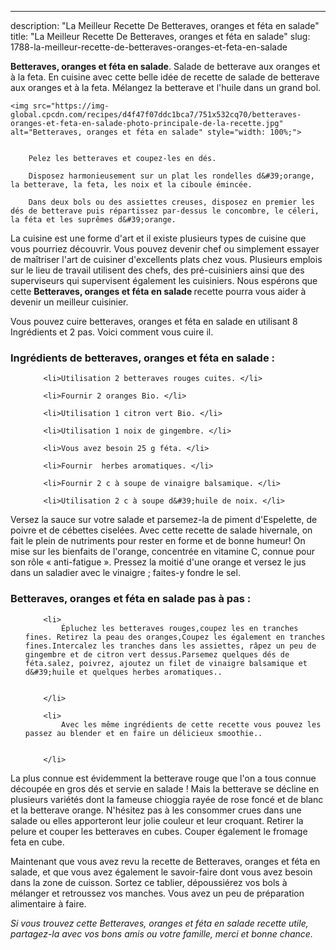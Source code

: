 ---
description: "La Meilleur Recette De Betteraves, oranges et féta en salade"
title: "La Meilleur Recette De Betteraves, oranges et féta en salade"
slug: 1788-la-meilleur-recette-de-betteraves-oranges-et-feta-en-salade

<p>
	<strong>Betteraves, oranges et féta en salade</strong>. 
	Salade de betterave aux oranges et à la feta. En cuisine avec cette belle idée de recette de salade de betterave aux oranges et à la feta. Mélangez la betterave et l&#39;huile dans un grand bol.
</p>
<p>
	
	<img src="https://img-global.cpcdn.com/recipes/d4f47f07ddc1bca7/751x532cq70/betteraves-oranges-et-feta-en-salade-photo-principale-de-la-recette.jpg" alt="Betteraves, oranges et féta en salade" style="width: 100%;">
	
	
		Pelez les betteraves et coupez-les en dés.
	
		Disposez harmonieusement sur un plat les rondelles d&#39;orange, la betterave, la feta, les noix et la ciboule émincée.
	
		Dans deux bols ou des assiettes creuses, disposez en premier les dés de betterave puis répartissez par-dessus le concombre, le céleri, la féta et les suprêmes d&#39;orange.
	
</p>

La cuisine est une forme d'art et il existe plusieurs types de cuisine que vous pourriez découvrir. Vous pouvez devenir chef ou simplement essayer de maîtriser l'art de cuisiner d'excellents plats chez vous. Plusieurs emplois sur le lieu de travail utilisent des chefs, des pré-cuisiniers ainsi que des superviseurs qui supervisent également les cuisiniers. Nous espérons que cette <strong> Betteraves, oranges et féta en salade </strong> recette pourra vous aider à devenir un meilleur cuisinier.

<!--inarticleads1-->

Vous pouvez cuire betteraves, oranges et féta en salade en utilisant 8 Ingrédients et 2 pas. Voici comment vous cuire il.

<h3>Ingrédients de betteraves, oranges et féta en salade :</h3>

<ol>
	
		<li>Utilisation 2 betteraves rouges cuites. </li>
	
		<li>Fournir 2 oranges Bio. </li>
	
		<li>Utilisation 1 citron vert Bio. </li>
	
		<li>Utilisation 1 noix de gingembre. </li>
	
		<li>Vous avez besoin 25 g féta. </li>
	
		<li>Fournir  herbes aromatiques. </li>
	
		<li>Fournir 2 c à soupe de vinaigre balsamique. </li>
	
		<li>Utilisation 2 c à soupe d&#39;huile de noix. </li>
	
</ol>

Versez la sauce sur votre salade et parsemez-la de piment d&#39;Espelette, de poivre et de cébettes ciselées. Avec cette recette de salade hivernale, on fait le plein de nutriments pour rester en forme et de bonne humeur! On mise sur les bienfaits de l&#39;orange, concentrée en vitamine C, connue pour son rôle « anti-fatigue ». Pressez la moitié d&#39;une orange et versez le jus dans un saladier avec le vinaigre ; faites-y fondre le sel. 

<!--inarticleads2-->

<h3>Betteraves, oranges et féta en salade pas à pas :</h3>

<ol>
	
		<li>
			Épluchez les betteraves rouges,coupez les en tranches fines. Retirez la peau des oranges,Coupez les également en tranches fines.Intercalez les tranches dans les assiettes, râpez un peu de gingembre et de citron vert dessus.Parsemez quelques dés de féta.salez, poivrez, ajoutez un filet de vinaigre balsamique et d&#39;huile et quelques herbes aromatiques..
			
			
		</li>
	
		<li>
			Avec les même ingrédients de cette recette vous pouvez les passez au blender et en faire un délicieux smoothie..
			
			
		</li>
	
</ol>

La plus connue est évidemment la betterave rouge que l&#39;on a tous connue découpée en gros dés et servie en salade ! Mais la betterave se décline en plusieurs variétés dont la fameuse chioggia rayée de rose foncé et de blanc et la betterave orange. N&#39;hésitez pas à les consommer crues dans une salade ou elles apporteront leur jolie couleur et leur croquant. Retirer la pelure et couper les betteraves en cubes. Couper également le fromage feta en cube. 

<!--inarticleads1-->

<p>
Maintenant que vous avez revu la recette de Betteraves, oranges et féta en salade, et que vous avez également le savoir-faire dont vous avez besoin dans la zone de cuisson. Sortez ce tablier, dépoussiérez vos bols à mélanger et retroussez vos manches. Vous avez un peu de préparation alimentaire à faire.
</p>

<p>
<i>Si vous trouvez cette Betteraves, oranges et féta en salade recette utile, partagez-la avec vos bons amis ou votre famille, merci et bonne chance.</i>
</p>
